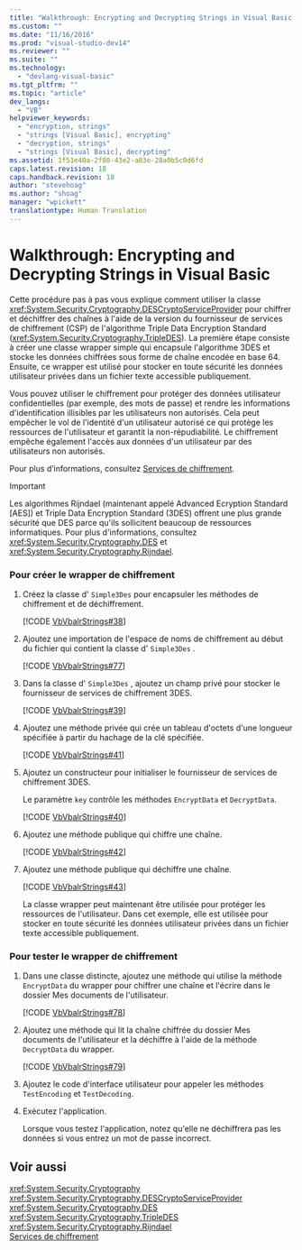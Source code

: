 ```yaml
---
title: "Walkthrough: Encrypting and Decrypting Strings in Visual Basic | Microsoft Docs"
ms.custom: ""
ms.date: "11/16/2016"
ms.prod: "visual-studio-dev14"
ms.reviewer: ""
ms.suite: ""
ms.technology: 
  - "devlang-visual-basic"
ms.tgt_pltfrm: ""
ms.topic: "article"
dev_langs: 
  - "VB"
helpviewer_keywords: 
  - "encryption, strings"
  - "strings [Visual Basic], encrypting"
  - "decryption, strings"
  - "strings [Visual Basic], decrypting"
ms.assetid: 1f51e40a-2f88-43e2-a83e-28a0b5c0d6fd
caps.latest.revision: 18
caps.handback.revision: 18
author: "stevehoag"
ms.author: "shoag"
manager: "wpickett"
translationtype: Human Translation
---
```

# Walkthrough: Encrypting and Decrypting Strings in Visual Basic
Cette procédure pas à pas vous explique comment utiliser la classe <xref:System.Security.Cryptography.DESCryptoServiceProvider> pour chiffrer et déchiffrer des chaînes à l'aide de la version du fournisseur de services de chiffrement \(CSP\) de l'algorithme Triple Data Encryption Standard \(<xref:System.Security.Cryptography.TripleDES>\).  La première étape consiste à créer une classe wrapper simple qui encapsule l'algorithme 3DES et stocke les données chiffrées sous forme de chaîne encodée en base 64.  Ensuite, ce wrapper est utilisé pour stocker en toute sécurité les données utilisateur privées dans un fichier texte accessible publiquement.  
  
 Vous pouvez utiliser le chiffrement pour protéger des données utilisateur confidentielles \(par exemple, des mots de passe\) et rendre les informations d'identification illisibles par les utilisateurs non autorisés.  Cela peut empêcher le vol de l'identité d'un utilisateur autorisé ce qui protège les ressources de l'utilisateur et garantit la non\-répudiabilité.  Le chiffrement empêche également l'accès aux données d'un utilisateur par des utilisateurs non autorisés.  
  
 Pour plus d’informations, consultez [Services de chiffrement](../Topic/Cryptographic%20Services.md).  
  
> [!IMPORTANT]
>  Les algorithmes Rijndael \(maintenant appelé Advanced Ecryption Standard \[AES\]\) et Triple Data Encryption Standard \(3DES\) offrent une plus grande sécurité que DES parce qu'ils sollicitent beaucoup de ressources informatiques.  Pour plus d'informations, consultez <xref:System.Security.Cryptography.DES> et <xref:System.Security.Cryptography.Rijndael>.  
  
### Pour créer le wrapper de chiffrement  
  
1.  Créez la classe d' `Simple3Des` pour encapsuler les méthodes de chiffrement et de déchiffrement.  
  
     [!CODE [VbVbalrStrings#38](../CodeSnippet/VS_Snippets_VBCSharp/VbVbalrStrings#38)]  
  
2.  Ajoutez une importation de l'espace de noms de chiffrement au début du fichier qui contient la classe d' `Simple3Des` .  
  
     [!CODE [VbVbalrStrings#77](../CodeSnippet/VS_Snippets_VBCSharp/VbVbalrStrings#77)]  
  
3.  Dans la classe d' `Simple3Des` , ajoutez un champ privé pour stocker le fournisseur de services de chiffrement 3DES.  
  
     [!CODE [VbVbalrStrings#39](../CodeSnippet/VS_Snippets_VBCSharp/VbVbalrStrings#39)]  
  
4.  Ajoutez une méthode privée qui crée un tableau d'octets d'une longueur spécifiée à partir du hachage de la clé spécifiée.  
  
     [!CODE [VbVbalrStrings#41](../CodeSnippet/VS_Snippets_VBCSharp/VbVbalrStrings#41)]  
  
5.  Ajoutez un constructeur pour initialiser le fournisseur de services de chiffrement 3DES.  
  
     Le paramètre `key` contrôle les méthodes `EncryptData` et `DecryptData`.  
  
     [!CODE [VbVbalrStrings#40](../CodeSnippet/VS_Snippets_VBCSharp/VbVbalrStrings#40)]  
  
6.  Ajoutez une méthode publique qui chiffre une chaîne.  
  
     [!CODE [VbVbalrStrings#42](../CodeSnippet/VS_Snippets_VBCSharp/VbVbalrStrings#42)]  
  
7.  Ajoutez une méthode publique qui déchiffre une chaîne.  
  
     [!CODE [VbVbalrStrings#43](../CodeSnippet/VS_Snippets_VBCSharp/VbVbalrStrings#43)]  
  
     La classe wrapper peut maintenant être utilisée pour protéger les ressources de l'utilisateur.  Dans cet exemple, elle est utilisée pour stocker en toute sécurité les données utilisateur privées dans un fichier texte accessible publiquement.  
  
### Pour tester le wrapper de chiffrement  
  
1.  Dans une classe distincte, ajoutez une méthode qui utilise la méthode `EncryptData` du wrapper pour chiffrer une chaîne et l'écrire dans le dossier Mes documents de l'utilisateur.  
  
     [!CODE [VbVbalrStrings#78](../CodeSnippet/VS_Snippets_VBCSharp/VbVbalrStrings#78)]  
  
2.  Ajoutez une méthode qui lit la chaîne chiffrée du dossier Mes documents de l'utilisateur et la déchiffre à l'aide de la méthode `DecryptData` du wrapper.  
  
     [!CODE [VbVbalrStrings#79](../CodeSnippet/VS_Snippets_VBCSharp/VbVbalrStrings#79)]  
  
3.  Ajoutez le code d'interface utilisateur pour appeler les méthodes `TestEncoding` et `TestDecoding`.  
  
4.  Exécutez l'application.  
  
     Lorsque vous testez l'application, notez qu'elle ne déchiffrera pas les données si vous entrez un mot de passe incorrect.  
  
## Voir aussi  
 <xref:System.Security.Cryptography>   
 <xref:System.Security.Cryptography.DESCryptoServiceProvider>   
 <xref:System.Security.Cryptography.DES>   
 <xref:System.Security.Cryptography.TripleDES>   
 <xref:System.Security.Cryptography.Rijndael>   
 [Services de chiffrement](../Topic/Cryptographic%20Services.md)
